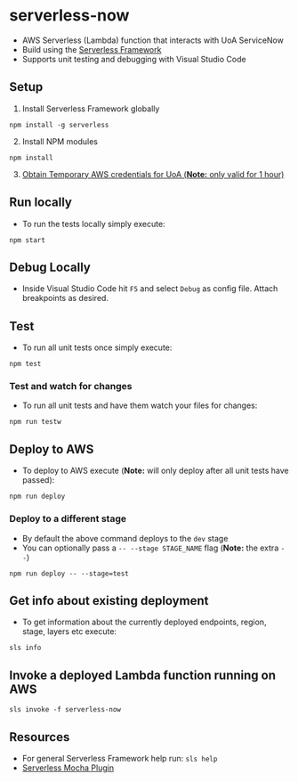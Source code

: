 # serverless-now
* AWS Serverless (Lambda) function that interacts with UoA ServiceNow
* Build using the [Serverless Framework](https://serverless.com/)
* Supports unit testing and debugging with Visual Studio Code

## Setup

1. Install Serverless Framework globally
```
npm install -g serverless
```

2. Install NPM modules
```
npm install
```

3. [Obtain Temporary AWS credentials for UoA (**Note:** only valid for 1 hour)](https://wiki.auckland.ac.nz/pages/viewpage.action?spaceKey=UC&title=AWS+Temporary+Credentials+for+CLI)

## Run locally
* To run the tests locally simply execute:
```
npm start
```

## Debug Locally
* Inside Visual Studio Code hit `F5` and select `Debug` as config file. Attach breakpoints as desired.

## Test
* To run all unit tests once simply execute:
```
npm test
```
### Test and watch for changes
* To run all unit tests and have them watch your files for changes:
```
npm run testw
```

## Deploy to AWS
* To deploy to AWS execute (**Note:** will only deploy after all unit tests have passed):
```
npm run deploy
```

### Deploy to a different stage
* By default the above command deploys to the `dev` stage
* You can optionally pass a `-- --stage STAGE_NAME` flag (**Note:** the extra `--`)
```
npm run deploy -- --stage=test
```

## Get info about existing deployment
* To get information about the currently deployed endpoints, region, stage, layers etc execute:
```
sls info
```

## Invoke a deployed Lambda function running on AWS
```
sls invoke -f serverless-now
```

## Resources
* For general Serverless Framework help run: `sls help`
* [Serverless Mocha Plugin](https://www.npmjs.com/package/serverless-mocha-plugin)

